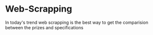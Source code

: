 # Web-Scrapping
In today's trend web scrapping is the best way to get the comparision between the prizes and specifications
